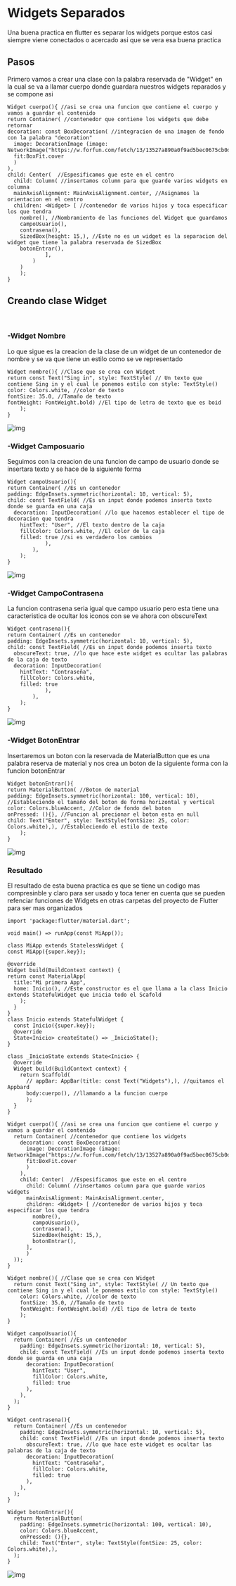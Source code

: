 #  Widgets Separados 

Una buena practica en flutter es separar los widgets porque estos casi siempre viene conectados o acercado asi que se vera esa buena practica

## Pasos

Primero vamos a crear una clase con la palabra reservada de "Widget" en la cual se va a llamar cuerpo donde guardara nuestros widgets reparados y se compone asi 

    Widget cuerpo(){ //asi se crea una funcion que contiene el cuerpo y vamos a guardar el contenido 
    return Container( //contenedor que contiene los widgets que debe retornar 
    decoration: const BoxDecoration( //integracion de una imagen de fondo con la palabra "decoration"
      image: DecorationImage (image: NetworkImage("https://w.forfun.com/fetch/13/13527a890a0f9ad5bec0675cb0d1062c.jpeg"),
      fit:BoxFit.cover
      )
    ),
    child: Center(  //Espesificamos que este en el centro 
      child: Column( //insertamos column para que guarde varios widgets en columna 
      mainAxisAlignment: MainAxisAlignment.center, //Asignamos la orientacion en el centro
      children: <Widget> [ //contenedor de varios hijos y toca especificar los que tendra
        nombre(), //Nombramiento de las funciones del Widget que guardamos 
        campoUsuario(),
        contrasena(),
        SizedBox(height: 15,), //Este no es un widget es la separacion del widget que tiene la palabra reservada de SizedBox
        botonEntrar(),
                ],
            )
        )
        );
    }

## Creando clase Widget
<br>

### -**Widget Nombre**

Lo que sigue es la creacion de la clase de un widget de un contenedor de nombre y se va que tiene un estilo como se ve representado 
    
    Widget nombre(){ //Clase que se crea con Widget 
    return const Text("Sing in", style: TextStyle( // Un texto que contiene Sing in y el cual le ponemos estilo con style: TextStyle()
    color: Colors.white, //color de texto 
    fontSize: 35.0, //Tamaño de texto
    fontWeight: FontWeight.bold) //El tipo de letra de texto que es boid
        );
    }

![img](Widget-nombre.png)

### -**Widget Camposuario**

Seguimos con la creacion de una funcion de  campo de usuario donde se insertara texto y se hace de la siguiente forma 

    Widget campoUsuario(){
    return Container( //Es un contenedor
    padding: EdgeInsets.symmetric(horizontal: 10, vertical: 5),
    child: const TextField( //Es un input donde podemos inserta texto donde se guarda en una caja 
      decoration: InputDecoration( //lo que hacemos establecer el tipo de decoracion que tendra 
        hintText: "User", //El texto dentro de la caja 
        fillColor: Colors.white, //El color de la caja 
        filled: true //si es verdadero los cambios
                ),   
            ),
        );
    }

![img](Widget-Campousuario.png)


### -**Widget CampoContrasena**

La funcion contrasena seria igual que campo usuario pero esta tiene una caracteristica de ocultar los iconos con se ve ahora con obscureText

    Widget contrasena(){
    return Container( //Es un contenedor
    padding: EdgeInsets.symmetric(horizontal: 10, vertical: 5),
    child: const TextField( //Es un input donde podemos inserta texto 
      obscureText: true, //lo que hace este widget es ocultar las palabras de la caja de texto
      decoration: InputDecoration(
        hintText: "Contraseña",
        fillColor: Colors.white,
        filled: true
                ),   
            ),
        );
    }

![img](Campo-contrasena.png)

### -**Widget BotonEntrar**

Insertaremos un boton con la reservada de MaterialButton que es una palabra reserva de material y nos crea un boton de la siguiente forma con la funcion botonEntrar

    Widget botonEntrar(){
    return MaterialButton( //Boton de material 
    padding: EdgeInsets.symmetric(horizontal: 100, vertical: 10), //Estableciendo el tamaño del boton de forma horizontal y vertical
    color: Colors.blueAccent, //Color de fondo del boton 
    onPressed: (){}, //Funcion al precionar el boton esta en null
    child: Text("Enter", style: TextStyle(fontSize: 25, color: Colors.white),), //Estableciendo el estilo de texto 
        );
    }

![img](Campo-botonEntrar.png)


### Resultado

El resultado de esta buena practica es que se tiene un codigo mas compresinble y claro para ser usado y toca tener en cuenta que se pueden refenciar funciones de Widgets en otras carpetas del proyecto de Flutter para ser mas organizados 

    import 'package:flutter/material.dart';

    void main() => runApp(const MiApp());

    class MiApp extends StatelessWidget {
    const MiApp({super.key});

    @override
    Widget build(BuildContext context) {
    return const MaterialApp(
      title:"Mi primera App",
      home: Inicio(), //Este constructor es el que llama a la class Inicio extends StatefulWidget que inicia todo el Scafold
        );
      }
    }
    class Inicio extends StatefulWidget {
      const Inicio({super.key});
      @override
      State<Inicio> createState() => _InicioState();
    }

    class _InicioState extends State<Inicio> {
      @override
      Widget build(BuildContext context) {
        return Scaffold(
          // appBar: AppBar(title: const Text("Widgets"),), //quitamos el Appbard
          body:cuerpo(), //llamando a la funcion cuerpo
          ); 
      }
    }

    Widget cuerpo(){ //asi se crea una funcion que contiene el cuerpo y vamos a guardar el contenido 
      return Container( //contenedor que contiene los widgets
        decoration: const BoxDecoration(
          image: DecorationImage (image: NetworkImage("https://w.forfun.com/fetch/13/13527a890a0f9ad5bec0675cb0d1062c.jpeg"),
          fit:BoxFit.cover
          )
        ),
        child: Center(  //Espesificamos que este en el centro 
          child: Column( //insertamos column para que guarde varios widgets
          mainAxisAlignment: MainAxisAlignment.center,
          children: <Widget> [ //contenedor de varios hijos y toca especificar los que tendra
            nombre(),
            campoUsuario(),
            contrasena(),
            SizedBox(height: 15,),
            botonEntrar(),
          ],
          )
      ));
    }

    Widget nombre(){ //Clase que se crea con Widget 
      return const Text("Sing in", style: TextStyle( // Un texto que contiene Sing in y el cual le ponemos estilo con style: TextStyle()
        color: Colors.white, //color de texto 
        fontSize: 35.0, //Tamaño de texto
        fontWeight: FontWeight.bold) //El tipo de letra de texto
        );
    }

    Widget campoUsuario(){
      return Container( //Es un contenedor
        padding: EdgeInsets.symmetric(horizontal: 10, vertical: 5),
        child: const TextField( //Es un input donde podemos inserta texto donde se guarda en una caja 
          decoration: InputDecoration(
            hintText: "User",
            fillColor: Colors.white,
            filled: true
          ),   
        ),
      );
    }

    Widget contrasena(){
      return Container( //Es un contenedor
        padding: EdgeInsets.symmetric(horizontal: 10, vertical: 5),
        child: const TextField( //Es un input donde podemos inserta texto 
          obscureText: true, //lo que hace este widget es ocultar las palabras de la caja de texto
          decoration: InputDecoration(
            hintText: "Contraseña",
            fillColor: Colors.white,
            filled: true
          ),   
        ),
      );
    }

    Widget botonEntrar(){
      return MaterialButton(
        padding: EdgeInsets.symmetric(horizontal: 100, vertical: 10),
        color: Colors.blueAccent,
        onPressed: (){},
        child: Text("Enter", style: TextStyle(fontSize: 25, color: Colors.white),),
      );
    }

![img](Resultado.png)